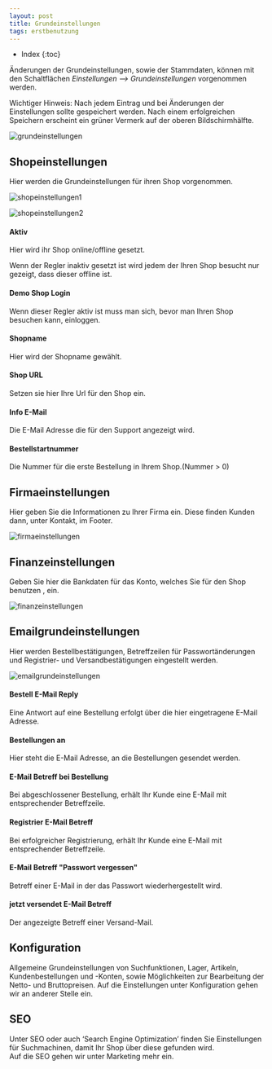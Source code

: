 ```yaml
---
layout: post
title: Grundeinstellungen
tags: erstbenutzung
---
```


+ Index
{:toc}

Änderungen der Grundeinstellungen, sowie der Stammdaten, können mit den Schaltflächen *Einstellungen --> Grundeinstellungen* vorgenommen werden.

Wichtiger Hinweis:
Nach jedem Eintrag und bei Änderungen der Einstellungen sollte gespeichert werden. Nach einem erfolgreichen Speichern erscheint ein grüner Vermerk auf der oberen Bildschirmhälfte.

![grundeinstellungen]

## Shopeinstellungen

Hier werden die Grundeinstellungen für ihren Shop vorgenommen.

![shopeinstellungen1]

![shopeinstellungen2]

#### Aktiv

Hier wird ihr Shop online/offline gesetzt.

Wenn der Regler inaktiv gesetzt ist wird jedem der Ihren Shop besucht nur gezeigt, dass dieser offline ist.

#### Demo Shop Login

Wenn dieser Regler aktiv ist muss man sich, bevor man Ihren Shop besuchen kann, einloggen.

#### Shopname

Hier wird der Shopname gewählt.

#### Shop URL

Setzen sie hier Ihre Url für den Shop ein.

#### Info E-Mail

Die E-Mail Adresse die für den Support angezeigt wird.

#### Bestellstartnummer

Die Nummer für die erste Bestellung in Ihrem Shop.(Nummer  > 0)

## Firmaeinstellungen

Hier geben Sie die Informationen zu Ihrer Firma ein. Diese finden Kunden dann, unter Kontakt, im Footer.

![firmaeinstellungen]

## Finanzeinstellungen

Geben Sie hier die Bankdaten für das Konto, welches Sie für den Shop benutzen , ein.

![finanzeinstellungen]

## Emailgrundeinstellungen

Hier werden Bestellbestätigungen, Betreffzeilen für Passwortänderungen und Registrier- und Versandbestätigungen eingestellt werden.

![emailgrundeinstellungen]

#### Bestell E-Mail Reply

Eine Antwort auf eine Bestellung erfolgt über die hier eingetragene E-Mail Adresse.

#### Bestellungen an

Hier steht die E-Mail Adresse, an die Bestellungen gesendet werden.

#### E-Mail Betreff bei Bestellung
Bei abgeschlossener Bestellung, erhält Ihr Kunde eine E-Mail mit entsprechender Betreffzeile.

#### Registrier E-Mail Betreff

Bei erfolgreicher Registrierung, erhält Ihr Kunde eine E-Mail mit entsprechender Betreffzeile.

#### E-Mail Betreff "Passwort vergessen"

Betreff einer E-Mail in der das Passwort wiederhergestellt wird.

#### jetzt versendet E-Mail Betreff 

Der angezeigte Betreff einer Versand-Mail.

## Konfiguration
Allgemeine Grundeinstellungen von Suchfunktionen, Lager, Artikeln, Kundenbestellungen und -Konten, sowie Möglichkeiten zur Bearbeitung der Netto- und Bruttopreisen.
Auf die Einstellungen unter Konfiguration gehen wir an anderer Stelle ein.

## SEO

Unter SEO oder auch ‘Search Engine Optimization’ finden Sie Einstellungen für Suchmachinen, damit Ihr Shop über diese gefunden wird.  
Auf die SEO gehen wir unter Marketing mehr ein.

[grundeinstellungen]:/wiki/img/grundeinstellungen.png

[shopeinstellungen1]: /wiki/img/shopeinstellungen1.png

[shopeinstellungen2]: /wiki/img/shopeinstellungen2.png

[firmaeinstellungen]: /wiki/img/firmaeinstellungen.png

[finanzeinstellungen]: /wiki/img/finanzeinstellungen.png

[emailgrundeinstellungen]: /wiki/img/emailgrundeinstellung.png
